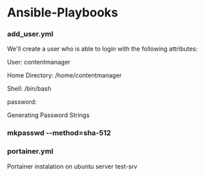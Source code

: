 # Ansible-Playbooks
### add_user.yml
We'll create a user who is able to login with the following attributes:

User: contentmanager

Home Directory: /home/contentmanager

Shell: /bin/bash

password: 

Generating Password Strings

### mkpasswd --method=sha-512



### portainer.yml

Portainer instalation on ubuntu server test-srv
